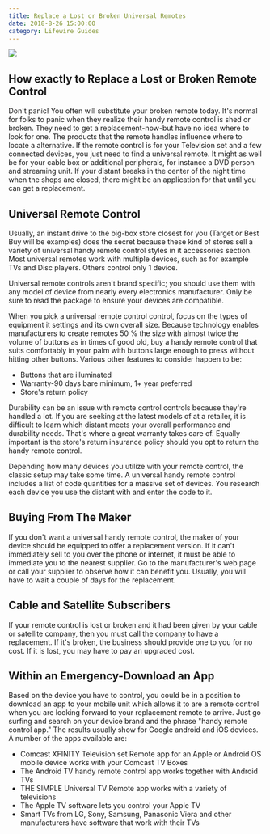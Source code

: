 ```yaml
---
title: Replace a Lost or Broken Universal Remotes
date: 2018-8-26 15:00:00
category: Lifewire Guides
---
```


![](/images/8.jpg)

## How exactly to Replace a Lost or Broken Remote Control

Don't panic! You often will substitute your broken remote today. It's normal for folks to panic when they realize their handy remote control is shed or broken. They need to get a replacement-now-but have no idea where to look for one. The products that the remote handles influence where to locate a alternative. If the remote control is for your Television set and a few connected devices, you just need to find a universal remote. It might as well be for your cable box or additional peripherals, for instance a DVD person and streaming unit. If your distant breaks in the center of the night time when the shops are closed, there might be an application for that until you can get a replacement.

<!-- more -->

## Universal Remote Control
Usually, an instant drive to the big-box store closest for you (Target or Best Buy will be examples) does the secret because these kind of stores sell a variety of universal handy remote control styles in it accessories section. Most universal remotes work with multiple devices, such as for example TVs and Disc players. Others control only 1 device.

Universal remote controls aren't brand specific; you should use them with any model of device from nearly every electronics manufacturer. Only be sure to read the package to ensure your devices are compatible.

When you pick a universal remote control control, focus on the types of equipment it settings and its own overall size. Because technology enables manufacturers to create remotes 50 % the size with almost twice the volume of buttons as in times of good old, buy a handy remote control that suits comfortably in your palm with buttons large enough to press without hitting other buttons. Various other features to consider happen to be:

 - Buttons that are illuminated
 - Warranty-90 days bare minimum, 1+ year preferred
 - Store's return policy

Durability can be an issue with remote control controls because they're handled a lot. If you are seeking at the latest models of at a retailer, it is difficult to learn which distant meets your overall performance and durability needs. That's where a great warranty takes care of. Equally important is the store's return insurance policy should you opt to return the handy remote control. 

Depending how many devices you utilize with your remote control, the classic setup may take some time. A universal handy remote control includes a list of code quantities for a massive set of devices. You research each device you use the distant with and enter the code to it. 

## Buying From The Maker

If you don't want a universal handy remote control, the maker of your device should be equipped to offer a replacement version. If it can't immediately sell to you over the phone or internet, it must be able to immediate you to the nearest supplier. Go to the manufacturer's web page or call your supplier to observe how it can benefit you. Usually, you will have to wait a couple of days for the replacement.

## Cable and Satellite Subscribers

If your remote control is lost or broken and it had been given by your cable or satellite company, then you must call the company to have a replacement. If it's broken, the business should provide one to you for no cost. If it is lost, you may have to pay an upgraded cost.

## Within an Emergency-Download an App

Based on the device you have to control, you could be in a position to download an app to your mobile unit which allows it to are a remote control when you are looking forward to your replacement remote to arrive. Just go surfing and search on your device brand and the phrase "handy remote control app." The results usually show for Google android and iOS devices. A number of the apps available are:

 - Comcast XFINITY Television set Remote app for an Apple or Android OS mobile device works with your Comcast TV Boxes
 - The Android TV handy remote control app works together with Android TVs
 - THE SIMPLE Universal TV Remote app works with a variety of televisions
 - The Apple TV software lets you control your Apple TV
 - Smart TVs from LG, Sony, Samsung, Panasonic Viera and other manufacturers have software that work with their TVs